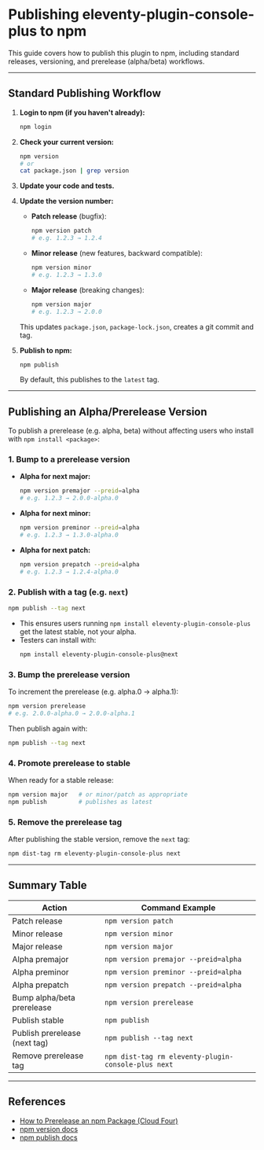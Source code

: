 # Publishing eleventy-plugin-console-plus to npm

This guide covers how to publish this plugin to npm, including standard releases, versioning, and prerelease (alpha/beta) workflows.

---

## Standard Publishing Workflow

1. **Login to npm (if you haven't already):**
   ```bash
   npm login
   ```

2. **Check your current version:**
   ```bash
   npm version
   # or
   cat package.json | grep version
   ```

3. **Update your code and tests.**

4. **Update the version number:**
   - **Patch release** (bugfix):
     ```bash
     npm version patch
     # e.g. 1.2.3 → 1.2.4
     ```
   - **Minor release** (new features, backward compatible):
     ```bash
     npm version minor
     # e.g. 1.2.3 → 1.3.0
     ```
   - **Major release** (breaking changes):
     ```bash
     npm version major
     # e.g. 1.2.3 → 2.0.0
     ```
   This updates `package.json`, `package-lock.json`, creates a git commit and tag.

5. **Publish to npm:**
   ```bash
   npm publish
   ```
   By default, this publishes to the `latest` tag.

---

## Publishing an Alpha/Prerelease Version

To publish a prerelease (e.g. alpha, beta) without affecting users who install with `npm install <package>`:

### 1. **Bump to a prerelease version**

- **Alpha for next major:**
  ```bash
  npm version premajor --preid=alpha
  # e.g. 1.2.3 → 2.0.0-alpha.0
  ```
- **Alpha for next minor:**
  ```bash
  npm version preminor --preid=alpha
  # e.g. 1.2.3 → 1.3.0-alpha.0
  ```
- **Alpha for next patch:**
  ```bash
  npm version prepatch --preid=alpha
  # e.g. 1.2.3 → 1.2.4-alpha.0
  ```

### 2. **Publish with a tag (e.g. `next`)**

```bash
npm publish --tag next
```
- This ensures users running `npm install eleventy-plugin-console-plus` get the latest stable, not your alpha.
- Testers can install with:
  ```bash
  npm install eleventy-plugin-console-plus@next
  ```

### 3. **Bump the prerelease version**

To increment the prerelease (e.g. alpha.0 → alpha.1):
```bash
npm version prerelease
# e.g. 2.0.0-alpha.0 → 2.0.0-alpha.1
```
Then publish again with:
```bash
npm publish --tag next
```

### 4. **Promote prerelease to stable**

When ready for a stable release:
```bash
npm version major   # or minor/patch as appropriate
npm publish         # publishes as latest
```

### 5. **Remove the prerelease tag**

After publishing the stable version, remove the `next` tag:
```bash
npm dist-tag rm eleventy-plugin-console-plus next
```

---

## Summary Table

| Action                        | Command Example                                 |
|-------------------------------|-------------------------------------------------|
| Patch release                 | `npm version patch`                             |
| Minor release                 | `npm version minor`                             |
| Major release                 | `npm version major`                             |
| Alpha premajor                | `npm version premajor --preid=alpha`            |
| Alpha preminor                | `npm version preminor --preid=alpha`            |
| Alpha prepatch                | `npm version prepatch --preid=alpha`            |
| Bump alpha/beta prerelease    | `npm version prerelease`                        |
| Publish stable                | `npm publish`                                   |
| Publish prerelease (next tag) | `npm publish --tag next`                        |
| Remove prerelease tag         | `npm dist-tag rm eleventy-plugin-console-plus next` |

---

## References
- [How to Prerelease an npm Package (Cloud Four)](https://cloudfour.com/thinks/how-to-prerelease-an-npm-package/)
- [npm version docs](https://docs.npmjs.com/cli/v10/commands/npm-version)
- [npm publish docs](https://docs.npmjs.com/cli/v10/commands/npm-publish)
